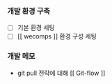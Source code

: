 ### 개발 환경 구축
- [ ] 기본 환경 세팅
- [ ] [[ wecomps ]] 환경 구성 세팅

### 개발 메모
- git pull 전략에 대해 [[ Git-flow ]]
